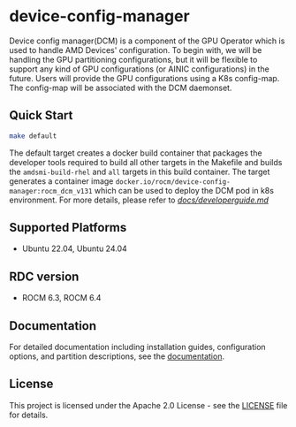 # device-config-manager
Device config manager(DCM) is a component of the GPU Operator which is used to handle AMD Devices' configuration. To begin with, we will be handling the GPU partitioning configurations, but it will be flexible to support any kind of GPU configurations (or AINIC configurations) in the future.
Users will provide the GPU configurations using a K8s config-map. The config-map will be associated with the DCM daemonset.

## Quick Start

```bash
make default
```

The default target creates a docker build container that packages the developer tools required to build all other targets in the Makefile and builds the `amdsmi-build-rhel` and `all` targets in this build container.
The target generates a container image `docker.io/rocm/device-config-manager:rocm_dcm_v131` which can be used to deploy the DCM pod in k8s environment.
For more details, please refer to [_docs/developerguide.md_](https://github.com/ROCm/device-config-manager/blob/v1.3.1/docs/developerguide.md#L1)

## Supported Platforms
  - Ubuntu 22.04, Ubuntu 24.04

## RDC version
  - ROCM 6.3, ROCM 6.4

## Documentation

For detailed documentation including installation guides, configuration options, and partition descriptions, see the [documentation](https://instinct.docs.amd.com/projects/gpu-operator/en/latest/dcm/device-config-manager.html).

## License

This project is licensed under the Apache 2.0 License - see the [LICENSE](LICENSE) file for details.